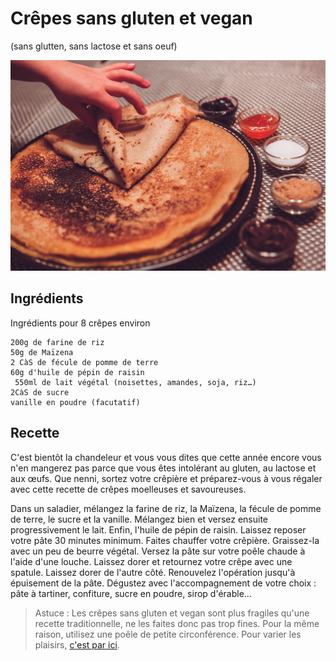 # Crêpes sans gluten et vegan 
(sans glutten, sans lactose et sans oeuf)  

![](../img/Crpes-sans-gluten-et-vegan.jpg)

## Ingrédients
Ingrédients pour 8 crêpes environ

    200g de farine de riz
    50g de Maïzena
    2 CàS de fécule de pomme de terre
    60g d'huile de pépin de raisin
     550ml de lait végétal (noisettes, amandes, soja, riz…)
    2CàS de sucre
    vanille en poudre (facutatif)

## Recette
C'est bientôt la chandeleur et vous vous dites que cette année encore vous n'en mangerez pas parce que vous êtes intolérant au gluten, au lactose et aux œufs. Que nenni, sortez votre crêpière et préparez-vous à vous régaler avec cette recette de crêpes moelleuses et savoureuses.

Dans un saladier, mélangez la farine de riz, la Maïzena, la fécule de pomme de terre, le sucre et la vanille. Mélangez bien et versez ensuite progressivement le lait. Enfin, l'huile de pépin de raisin. Laissez reposer votre pâte 30 minutes minimum.
Faites chauffer votre crêpière. Graissez-la avec un peu de beurre végétal. Versez la pâte sur votre poêle chaude à l'aide d'une louche. Laissez dorer et retournez votre crêpe avec une spatule. Laissez dorer de l'autre côté. Renouvelez l'opération jusqu'à épuisement de la pâte.
Dégustez avec l'accompagnement de votre choix : pâte à tartiner, confiture, sucre en poudre, sirop d'érable…

> Astuce : Les crêpes sans gluten et vegan sont plus fragiles qu'une recette traditionnelle, ne les faites donc pas trop fines. Pour la même raison, utilisez une poêle de petite circonférence. Pour varier les plaisirs, [c'est par ici](../desserts/Pate-a-tartiner-choco-noisettes.md).
